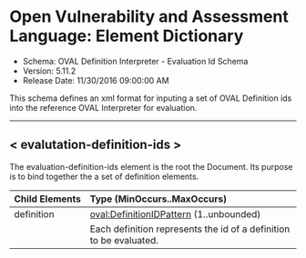 # Open Vulnerability and Assessment Language: Element Dictionary

* Schema: OVAL Definition Interpreter - Evaluation Id Schema  
* Version: 5.11.2  
* Release Date: 11/30/2016 09:00:00 AM

This schema defines an xml format for inputing a set of OVAL Definition ids into the reference OVAL Interpreter for evaluation.

______________
  
## <a name="evalutation-definition-ids"></a>< evalutation-definition-ids >

The evaluation-definition-ids element is the root the Document. Its purpose is to bind together the a set of definition elements.

| Child Elements | Type (MinOccurs..MaxOccurs) |  
|:-------------- |:--------------------------- |  
| definition | [oval:DefinitionIDPattern](oval-common-schema.md#DefinitionIDPattern)  (1..unbounded) |  
||<div>Each definition represents the id of a definition to be evaluated.</div>|  
  
